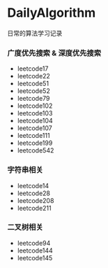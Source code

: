 # DailyAlgorithm

日常的算法学习记录

### 广度优先搜索 & 深度优先搜索

- leetcode17
- leetcode22
- leetcode51
- leetcode52
- leetcode79
- leetcode102
- leetcode103
- leetcode104
- leetcode107
- leetcode111
- leetcode199
- leetcode542

### 字符串相关

- leetcode14
- leetcode28
- leetcode208
- leetcode211

### 二叉树相关

- leetcode94
- leetcode144
- leetcode145
